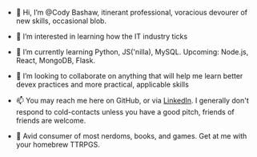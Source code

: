 - 👋 Hi, I’m @Cody Bashaw, itinerant professional, voracious devourer of new skills, occasional blob.
- 👀 I’m interested in learning how the IT industry ticks
- 🌱 I’m currently learning Python, JS('nilla), MySQL. Upcoming: Node.js, React, MongoDB, Flask.
- 💞️ I’m looking to collaborate on anything that will help me learn better devex practices and more practical, applicable skills
- 📫 You may reach me here on GitHub, or via [LinkedIn](https://www.linkedin.com/in/cody-bashaw/ 
 "Cody's Profile"). I generally don't respond to cold-contacts unless you have a good pitch, friends of friends are welcome.

- 🤑 Avid consumer of most nerdoms, books, and games. Get at me with your homebrew TTRPGS.

<!---
C-Bashaw/C-Bashaw is a ✨ special ✨ repository because its `README.md` (this file) appears on your GitHub profile.
You can click the Preview link to take a look at your changes.
--->
